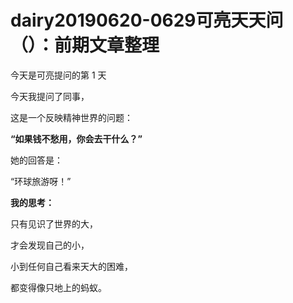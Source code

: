 # dairy20190620-0629可亮天天问（）：前期文章整理

今天是可亮提问的第 1 天



今天我提问了同事，

这是一个反映精神世界的问题：

**“如果钱不愁用，你会去干什么？”**

她的回答是：

“环球旅游呀！”


**我的思考：**

只有见识了世界的大，

才会发现自己的小，

小到任何自己看来天大的困难，

都变得像只地上的蚂蚁。

